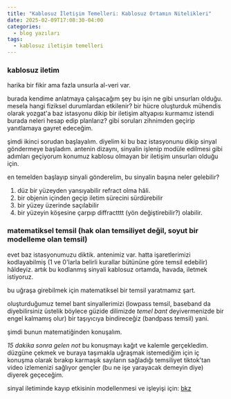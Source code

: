 ```yaml
---
title: "Kablosuz İletişim Temelleri: Kablosuz Ortamın Nitelikleri"
date: 2025-02-09T17:08:30-04:00
categories:
  - blog yazıları
tags:
  - kablosuz iletişim temelleri
---
```


### kablosuz iletim
harika bir fikir ama fazla unsurla al-veri var.

burada kendime anlatmaya çalışacağım şey bu işin ne gibi unsurları olduğu. mesela hangi fiziksel durumlardan etkilenir? bir hücre oluşturduk mühendis olarak yozgat'a baz istasyonu dikip bir iletişim altyapısı kurmamız istendi burada neleri hesap edip planlarız? gibi soruları zihnimden geçirip yanıtlamaya gayret edeceğim.

şimdi ikinci sorudan başlayalım. diyelim ki bu baz istasyonunu dikip sinyal göndermeye başladım. antenin dizaynı, sinyalin işlenip modüle edilmesi gibi adımları geçiyorum konumuz kablosu olmayan bir iletişim unsurları olduğu için.

en temelden başlayıp sinyali gönderelim, bu sinyalin başına neler gelebilir?
1. düz bir yüzeyden yansıyabilir refract olma hâli.
2. bir objenin içinden geçip iletim sürecini sürdürebilir
3. bir yüzey üzerinde saçılabilir
4. bir yüzeyin köşesine çarpıp diffractttt (yön değiştirebilir?) olabilir. 

### matematiksel temsil (hak olan temsiliyet değil, soyut bir modelleme olan temsil)
evet baz istasyonumuzu diktik. antenimiz var. hatta işaretlerimizi kodlayabilmiş (1 ve 0'larla belirli kurallar bütününe göre temsil edebilir) hâldeyiz. artık bu kodlanmış sinyali kablosuz ortamda, havada, iletmek istiyoruz. 

bu uğraşa girebilmek için matematiksel bir temsil yaratmamız şart.

oluşturduğumuz temel bant sinyallerimizi (lowpass temsil, baseband da diyebilirsiniz üstelik böylece güzide dilimizde *temel bant* deyivermenizde bir engel kalmamış olur) bir taşıyıcıya bindireceğiz (bandpass temsil) yani.

şimdi bunun matematiğinden konuşalım. 

*15 dakika sonra gelen not* bu konuşmayı kağıt ve kalemle gerçekledim. düzgüne çekmek ve buraya taşımakla uğraşmak istemediğim için iç konuşma olarak bırakıp karmaşık sayıların sağladığı temsiliyet tiktok'tan video izlemenizi sağlıyor gençler (bu ne işe yarayacak demeyin diye) diyerek geçeceğim.

sinyal iletiminde kayıp etkisinin modellenmesi ve işleyişi için: [bkz](obsidian://open?vault=work&file=%C3%B6ylesine%2Fkablosuz%20ileti%C5%9Fim%20sistemleri%2Fsinyal%20iletiminde%20kay%C4%B1p%20etkisi)
